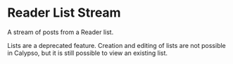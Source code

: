 # Reader List Stream

A stream of posts from a Reader list.

Lists are a deprecated feature. Creation and editing of lists are not possible in Calypso, but it is still possible to view an existing list.